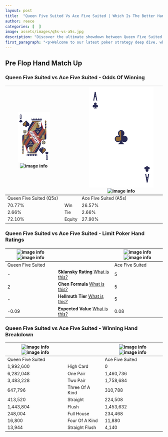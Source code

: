 ```yaml
---
layout: post
title:  "Queen Five Suited Vs Ace Five Suited | Which Is The Better Hand In Poker? A Complete Guide"
author: reece
categories: [  ]
image: assets/images/q5s-vs-a5s.jpg
description: "Discover the ultimate showdown between Queen Five Suited and Ace Five Suited in poker! Uncover the odds, strategies, and scenarios where one hand triumphs over the other. Get ready to up your poker game with this thrilling analysis."
first_paragraph: "<p>Welcome to our latest poker strategy deep dive, where we're pitting two distinct hands against each other in a high-stakes showdown: Queen Five Suited vs Ace Five Suited.</p><p>In the dynamic world of poker, every decision counts, and knowing which hand holds the upper hand is key to your success at the table.</p><p>In this article, we'll dissect these two hands, explore the scenarios where one dominates the other, and equip you with the knowledge to make strategic choices that can tip the odds in your favor.</p><p>Get ready to unravel the intriguing dynamics of these poker hands and elevate your game to new heights.</p>"
---
```




[comment]: # (sp0)

## Pre Flop Hand Match Up

<div class="table hand-ratings" markdown="1"> 



### Queen Five Suited vs Ace Five Suited - Odds Of Winning


    
| ![image info](assets/images/hand1/Q.png) ![image info](assets/images/hand1/5s.png) |  | ![image info](assets/images/hand2/A.png) ![image info](assets/images/hand2/5s.png) |
| -------- | -------- | -------- |
| Queen Five Suited (Q5s) |  | Ace Five Suited (A5s) |
| 70.77% | Win | 26.57% |
| 2.66% | Tie | 2.66% |
| 72.10% | Equity | 27.90% |




[comment]: # (sp1)



### Queen Five Suited vs Ace Five Suited - Limit Poker Hand Ratings


    
| ![image info](https://www.riverpairs.com/assets/images/hand1/Q.png) ![image info](https://www.riverpairs.com/assets/images/hand1/5s.png) |  | ![image info](https://www.riverpairs.com/assets/images/hand2/A.png) ![image info](https://www.riverpairs.com/assets/images/hand2/5s.png) |
| -------- | -------- | -------- |
| Queen Five Suited |  | Ace Five Suited |
| - | **Sklansky Rating** [What is this?](/sklansky-rating-explained) | 5 |
| 2 | **Chen Formula** [What is this?](/chen-formula-explained) | 5 |
| - | **Hellmuth Tier** [What is this?](/Hellmuth-tier-explained) | 5 |
| -0.09 | **Expected Value** [What is this?](/expected-value-explained) | 0.08 |




[comment]: # (sp2)



### Queen Five Suited vs Ace Five Suited - Winning Hand Breakdown


    
| ![image info](https://www.riverpairs.com/assets/images/hand1/Q.png) ![image info](https://www.riverpairs.com/assets/images/hand1/5s.png) |  | ![image info](https://www.riverpairs.com/assets/images/hand2/A.png) ![image info](https://www.riverpairs.com/assets/images/hand2/5s.png) |
| -------- | -------- | -------- |
| Queen Five Suited |  | Ace Five Suited |
| 1,992,600 | High Card | 0 |
| 6,282,048 | One Pair | 1,460,736 |
| 3,483,228 | Two Pair | 1,758,684 |
| 647,796 | Three Of A Kind | 310,788 |
| 413,520 | Straight | 224,508 |
| 1,443,804 | Flush | 1,453,632 |
| 248,004 | Full House | 234,468 |
| 16,800 | Four Of A Kind | 11,880 |
| 13,944 | Straight Flush | 4,140 |




[comment]: # (sp3)



</div>

[comment]: # (sp4)



[comment]: # (sp5)

